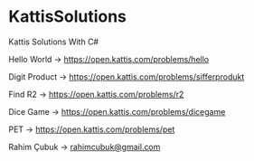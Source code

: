 # KattisSolutions
 Kattis Solutions With C#
 
Hello World		-> https://open.kattis.com/problems/hello

Digit Product 	-> https://open.kattis.com/problems/sifferprodukt

Find R2 	    -> https://open.kattis.com/problems/r2

Dice Game 	    -> https://open.kattis.com/problems/dicegame

PET				-> https://open.kattis.com/problems/pet

Rahim Çubuk     -> rahimcubuk@gmail.com
